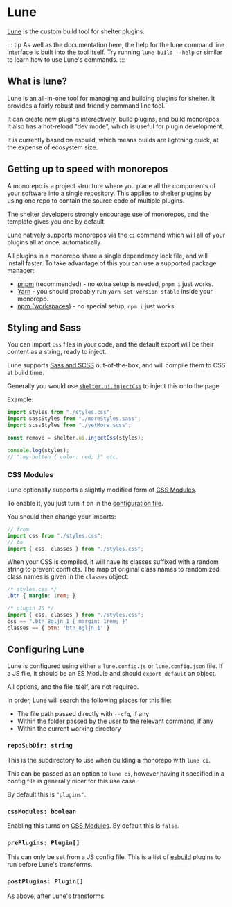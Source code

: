 # Lune

[Lune](https://github.com/uwu/shelter/tree/main/packages/lune) is the custom build tool for shelter plugins.

::: tip
As well as the documentation here, the help for the lune command line interface is built into the tool itself.
Try running `lune build --help` or similar to learn how to use Lune's commands.
:::

## What is lune?

Lune is an all-in-one tool for managing and building plugins for shelter.
It provides a fairly robust and friendly command line tool.

It can create new plugins interactively, build plugins, and build monorepos.
It also has a hot-reload "dev mode", which is useful for plugin development.

It is currently based on esbuild, which means builds are lightning quick, at the expense of ecosystem size.

## Getting up to speed with monorepos

A monorepo is a project structure where you place all the components of your software into a single repository.
This applies to shelter plugins by using one repo to contain the source code of multiple plugins.

The shelter developers strongly encourage use of monorepos, and the template gives you one by default.

Lune natively supports monorepos via the `ci` command which will all of your plugins all at once, automatically.

All plugins in a monorepo share a single dependency lock file, and will install faster.
To take advantage of this you can use a supported package manager:
 - [pnpm](https://pnpm.io) (recommended) - no extra setup is needed, `pnpm i` just works.
 - [Yarn](https://yarnpkg.com) - you should probably run `yarn set version stable` inside your monorepo.
 - [npm (workspaces)](https://docs.npmjs.com/cli/v7/using-npm/workspaces) - no special setup, `npm i` just works.

## Styling and Sass

You can import `css` files in your code, and the default export will be their content as a string, ready to inject.

Lune supports [Sass and SCSS](https://sass-lang.com) out-of-the-box, and will compile them to CSS at build time.

Generally you would use [`shelter.ui.injectCss`](/ui#injectCss) to inject this onto the page

Example:
```js
import styles from "./styles.css";
import sassStyles from "./moreStyles.sass";
import scssStyles from "./yetMore.scss";

const remove = shelter.ui.injectCss(styles);

console.log(styles);
// ".my-button { color: red; }" etc.
```

### CSS Modules

Lune optionally supports a slightly modified form of [CSS Modules](https://css-tricks.com/css-modules-part-1-need/).

To enable it, you just turn it on in the [configuration file](#configuring-lune).

You should then change your imports:
```js
// from
import css from "./styles.css";
// to
import { css, classes } from "./styles.css";
```

When your CSS is compiled, it will have its classes suffixed with a random string to prevent conflicts.
The map of original class names to randomized class names is given in the `classes` object:
```css
/* styles.css */
.btn { margin: 1rem; }
```
```js
/* plugin JS */
import { css, classes } from "./styles.css";
css == ".btn_8gljn_1 { margin: 1rem; }"
classes == { btn: 'btn_8gljn_1' }
```

## Configuring Lune

Lune is configured using either a `lune.config.js` or `lune.config.json` file.
If a JS file, it should be an ES Module and should `export default` an object.

All options, and the file itself, are not required.

In order, Lune will search the following places for this file:
 - The file path passed directly with `--cfg`, if any
 - Within the folder passed by the user to the relevant command, if any
 - Within the current working directory

### `repoSubDir: string`

This is the subdirectory to use when building a monorepo with `lune ci`.

This can be passed as an option to `lune ci`, however having it specified in a config file is generally nicer for this
use case.

By default this is `"plugins"`.

### `cssModules: boolean`

Enabling this turns on [CSS Modules](#css-modules). By default this is `false`.

### `prePlugins: Plugin[]`

This can only be set from a JS config file.
This is a list of [esbuild](https://esbuild.github.io) plugins to run before Lune's transforms.

### `postPlugins: Plugin[]`

As above, after Lune's transforms.